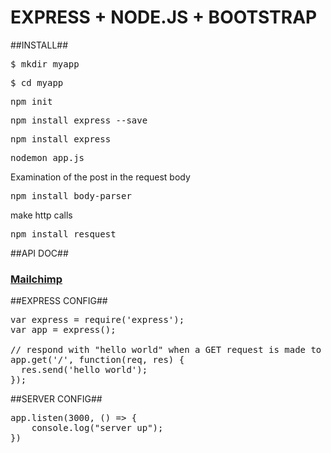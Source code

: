 <h1>EXPRESS + NODE.JS + BOOTSTRAP</h1>

##INSTALL##

<pre>$ mkdir myapp</pre>
<pre>$ cd myapp</pre>
<pre>npm init</pre>
<pre>npm install express --save</pre>
<pre>npm install express</pre>
<pre>nodemon app.js</pre>


<p>Examination of the post in the request body</p>
<pre>npm install body-parser</pre> 

<p>make http calls</p>
<pre>npm install resquest</pre> 

##API DOC##
<h3>
<a href='https://mailchimp.com/pt-br/help/about-api-keys/'>Mailchimp</a>
</h3>

##EXPRESS CONFIG##

<pre>
var express = require('express');
var app = express();

// respond with "hello world" when a GET request is made to the homepage
app.get('/', function(req, res) {
  res.send('hello world');
});
</pre>

##SERVER CONFIG##

<pre>
app.listen(3000, () => {
    console.log("server up");
})
</pre>